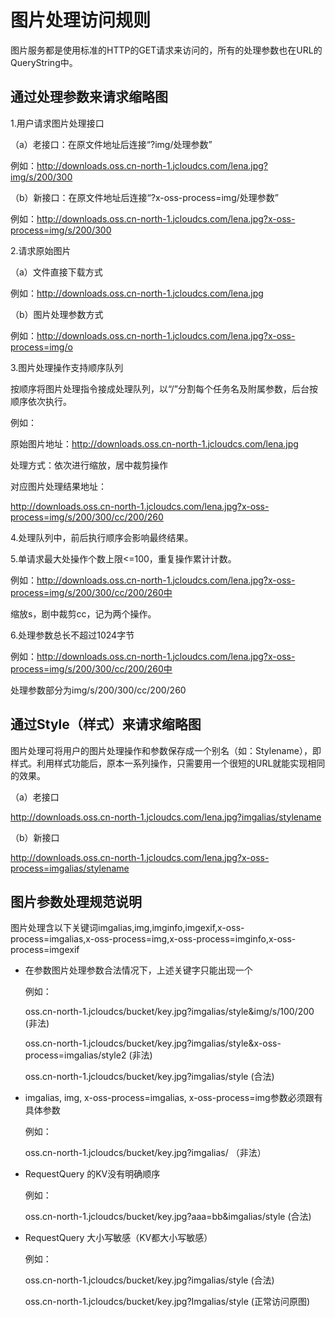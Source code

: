 # 图片处理访问规则

图片服务都是使用标准的HTTP的GET请求来访问的，所有的处理参数也在URL的QueryString中。

## 通过处理参数来请求缩略图

1.用户请求图片处理接口

（a）老接口：在原文件地址后连接“?img/处理参数”

例如：http://downloads.oss.cn-north-1.jcloudcs.com/lena.jpg?img/s/200/300

（b）新接口：在原文件地址后连接“?x-oss-process=img/处理参数”

例如：http://downloads.oss.cn-north-1.jcloudcs.com/lena.jpg?x-oss-process=img/s/200/300

2.请求原始图片

（a）文件直接下载方式

例如：http://downloads.oss.cn-north-1.jcloudcs.com/lena.jpg

（b）图片处理参数方式

例如：http://downloads.oss.cn-north-1.jcloudcs.com/lena.jpg?x-oss-process=img/o

3.图片处理操作支持顺序队列

按顺序将图片处理指令接成处理队列，以“/”分割每个任务名及附属参数，后台按顺序依次执行。

例如：

原始图片地址：http://downloads.oss.cn-north-1.jcloudcs.com/lena.jpg

处理方式：依次进行缩放，居中裁剪操作

对应图片处理结果地址：

http://downloads.oss.cn-north-1.jcloudcs.com/lena.jpg?x-oss-process=img/s/200/300/cc/200/260

4.处理队列中，前后执行顺序会影响最终结果。

5.单请求最大处操作个数上限<=100，重复操作累计计数。

例如：http://downloads.oss.cn-north-1.jcloudcs.com/lena.jpg?x-oss-process=img/s/200/300/cc/200/260中

缩放s，剧中裁剪cc，记为两个操作。

6.处理参数总长不超过1024字节

例如：http://downloads.oss.cn-north-1.jcloudcs.com/lena.jpg?x-oss-process=img/s/200/300/cc/200/260中

处理参数部分为img/s/200/300/cc/200/260

## 通过Style（样式）来请求缩略图

图片处理可将用户的图片处理操作和参数保存成一个别名（如：Stylename），即样式。利用样式功能后，原本一系列操作，只需要用一个很短的URL就能实现相同的效果。

（a）老接口

http://downloads.oss.cn-north-1.jcloudcs.com/lena.jpg?imgalias/stylename

（b）新接口

http://downloads.oss.cn-north-1.jcloudcs.com/lena.jpg?x-oss-process=imgalias/stylename

## 图片参数处理规范说明

图片处理含以下关键词imgalias,img,imginfo,imgexif,x-oss-process=imgalias,x-oss-process=img,x-oss-process=imginfo,x-oss-process=imgexif

* 在参数图片处理参数合法情况下，上述关键字只能出现一个
       
     例如：
      
     oss.cn-north-1.jcloudcs/bucket/key.jpg?imgalias/style&img/s/100/200    (非法)
       
     oss.cn-north-1.jcloudcs/bucket/key.jpg?imgalias/style&x-oss-process=imgalias/style2   (非法)
       
     oss.cn-north-1.jcloudcs/bucket/key.jpg?imgalias/style   (合法)
       
* imgalias, img, x-oss-process=imgalias, x-oss-process=img参数必须跟有具体参数

    例如：
    
    oss.cn-north-1.jcloudcs/bucket/key.jpg?imgalias/   （非法）

* RequestQuery 的KV没有明确顺序

    例如：
    
    oss.cn-north-1.jcloudcs/bucket/key.jpg?aaa=bb&imgalias/style    (合法)

* RequestQuery 大小写敏感（KV都大小写敏感）

    例如：
    
    oss.cn-north-1.jcloudcs/bucket/key.jpg?imgalias/style    (合法)

    oss.cn-north-1.jcloudcs/bucket/key.jpg?Imgalias/style    (正常访问原图)
